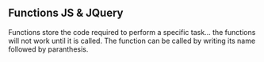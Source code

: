 ## Functions JS & JQuery

Functions store the code required to perform a specific task... the functions will not work until it is called. The function can be called by writing its name followed by paranthesis.